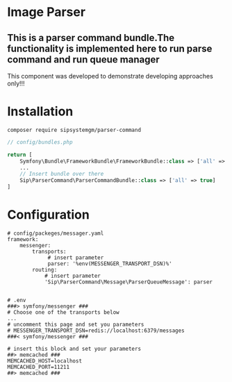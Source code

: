 # Image Parser
## This is a parser command bundle.The functionality is implemented here to run parse command and run queue manager
This component was developed to demonstrate  developing approaches only!!! 

# Installation

```ssh
composer require sipsystemgm/parser-command
```
```php
// config/bundles.php

return [
    Symfony\Bundle\FrameworkBundle\FrameworkBundle::class => ['all' => true],
    ...
    // Insert bundle over there
    Sip\ParserCommand\ParserCommandBundle::class => ['all' => true]
]
```

# Configuration

```env
# config/packeges/messager.yaml
framework:
    messenger:
        transports:
             # insert parameter
             parser: '%env(MESSENGER_TRANSPORT_DSN)%'
        routing:
            # insert parameter
            'Sip\ParserCommand\Message\ParserQueueMessage': parser

```

```env

# .env
###> symfony/messenger ###
# Choose one of the transports below
...
# uncomment this page and set you parameters
# MESSENGER_TRANSPORT_DSN=redis://localhost:6379/messages
###< symfony/messenger ###

# insert this block and set your parameters
##> memcached ###
MEMCACHED_HOST=localhost
MEMCACHED_PORT=11211
##> memcached ###
```

